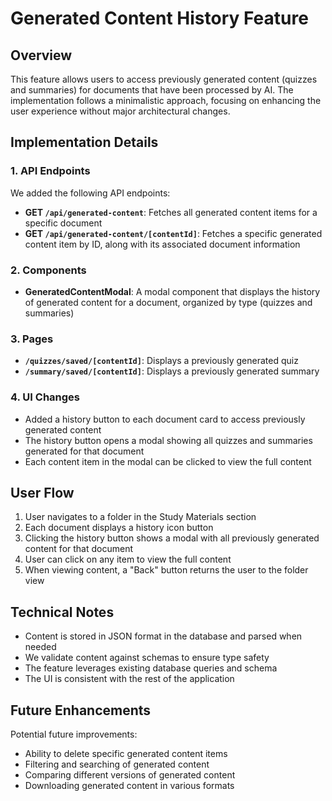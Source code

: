 # Generated Content History Feature

## Overview

This feature allows users to access previously generated content (quizzes and summaries) for documents that have been processed by AI. The implementation follows a minimalistic approach, focusing on enhancing the user experience without major architectural changes.

## Implementation Details

### 1. API Endpoints

We added the following API endpoints:

- **GET `/api/generated-content`**: Fetches all generated content items for a specific document
- **GET `/api/generated-content/[contentId]`**: Fetches a specific generated content item by ID, along with its associated document information

### 2. Components

- **GeneratedContentModal**: A modal component that displays the history of generated content for a document, organized by type (quizzes and summaries)

### 3. Pages

- **`/quizzes/saved/[contentId]`**: Displays a previously generated quiz
- **`/summary/saved/[contentId]`**: Displays a previously generated summary

### 4. UI Changes

- Added a history button to each document card to access previously generated content
- The history button opens a modal showing all quizzes and summaries generated for that document
- Each content item in the modal can be clicked to view the full content

## User Flow

1. User navigates to a folder in the Study Materials section
2. Each document displays a history icon button
3. Clicking the history button shows a modal with all previously generated content for that document
4. User can click on any item to view the full content
5. When viewing content, a "Back" button returns the user to the folder view

## Technical Notes

- Content is stored in JSON format in the database and parsed when needed
- We validate content against schemas to ensure type safety
- The feature leverages existing database queries and schema
- The UI is consistent with the rest of the application

## Future Enhancements

Potential future improvements:
- Ability to delete specific generated content items
- Filtering and searching of generated content
- Comparing different versions of generated content
- Downloading generated content in various formats 